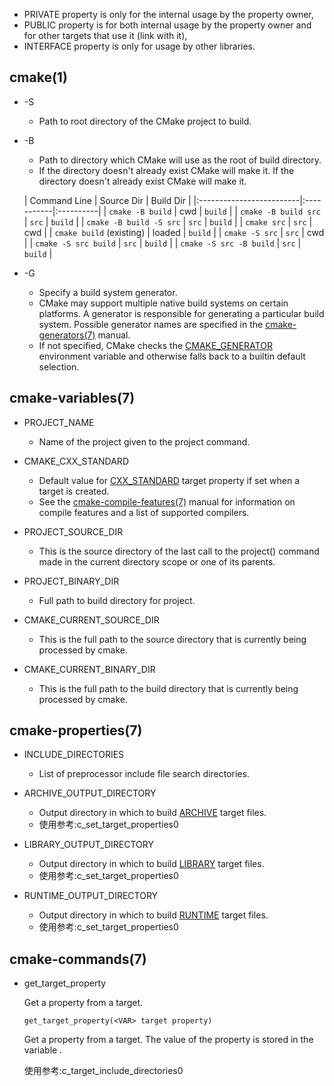 * PRIVATE property is only for the internal usage by the property owner,
* PUBLIC property is for both internal usage by the property owner and for other targets that use it (link with it),
* INTERFACE property is only for usage by other libraries.

## cmake(1)

* -S <path-to-source>
    * Path to root directory of the CMake project to build.

* -B <path-to-build>
    * Path to directory which CMake will use as the root of build directory.
    * If the directory doesn't already exist CMake will make it. If the directory doesn't already exist CMake will make
      it.

  | Command Line             | Source Dir | Build Dir |
          |:-------------------------|:-----------|:----------|
  | `cmake -B build`         | cwd        | `build`   |
  | `cmake -B build src`     | `src`      | `build`   |
  | `cmake -B build -S src`  | `src`      | `build`   |
  | `cmake src`              | `src`      | cwd       |
  | `cmake build` (existing) | loaded     | `build`   |
  | `cmake -S src`           | `src`      | cwd       |
  | `cmake -S src build`     | `src`      | `build`   |
  | `cmake -S src -B build`  | `src`      | `build`   |

* -G <generator-name>
    * Specify a build system generator.
    * CMake may support multiple native build systems on certain platforms. A generator is responsible for generating a
      particular build system. Possible generator names are specified in
      the [cmake-generators(7)](https://cmake.org/cmake/help/latest/manual/cmake-generators.7.html#manual:cmake-generators(7))
      manual.
    * If not specified, CMake checks
      the [CMAKE_GENERATOR](https://cmake.org/cmake/help/latest/envvar/CMAKE_GENERATOR.html#envvar:CMAKE_GENERATOR)
      environment variable and otherwise falls back to a builtin default selection.

## cmake-variables(7)

* PROJECT_NAME
    * Name of the project given to the project command.

* CMAKE_CXX_STANDARD
    * Default value
      for [CXX_STANDARD](https://cmake.org/cmake/help/latest/prop_tgt/CXX_STANDARD.html#prop_tgt:CXX_STANDARD) target
      property if set when a target is created.
    * See
      the [cmake-compile-features(7)](https://cmake.org/cmake/help/latest/manual/cmake-compile-features.7.html#manual:cmake-compile-features(7))
      manual for information on compile features and a list of supported compilers.

* PROJECT_SOURCE_DIR
    * This is the source directory of the last call to the project() command made in the current directory scope or one
      of its parents.

* PROJECT_BINARY_DIR
    * Full path to build directory for project.

* CMAKE_CURRENT_SOURCE_DIR
    * This is the full path to the source directory that is currently being processed by cmake.

* CMAKE_CURRENT_BINARY_DIR
    * This is the full path to the build directory that is currently being processed by cmake.

## cmake-properties(7)

* INCLUDE_DIRECTORIES
    * List of preprocessor include file search directories.

* ARCHIVE_OUTPUT_DIRECTORY
    * Output directory in which to
      build [ARCHIVE](https://cmake.org/cmake/help/latest/prop_tgt/ARCHIVE_OUTPUT_DIRECTORY.html#prop_tgt:ARCHIVE_OUTPUT_DIRECTORY)
      target files.
    * 使用参考:c_set_target_properties0

* LIBRARY_OUTPUT_DIRECTORY
    * Output directory in which to
      build [LIBRARY](https://cmake.org/cmake/help/latest/manual/cmake-buildsystem.7.html#library-output-artifacts)
      target files.
    * 使用参考:c_set_target_properties0

* RUNTIME_OUTPUT_DIRECTORY
    * Output directory in which to
      build [RUNTIME](https://cmake.org/cmake/help/latest/manual/cmake-buildsystem.7.html#runtime-output-artifacts)
      target files.
    * 使用参考:c_set_target_properties0

## cmake-commands(7)

* get_target_property

  Get a property from a target.

  `get_target_property(<VAR> target property)`

  Get a property from a target. The value of the property is stored in the variable <VAR>.

  使用参考:c_target_include_directories0